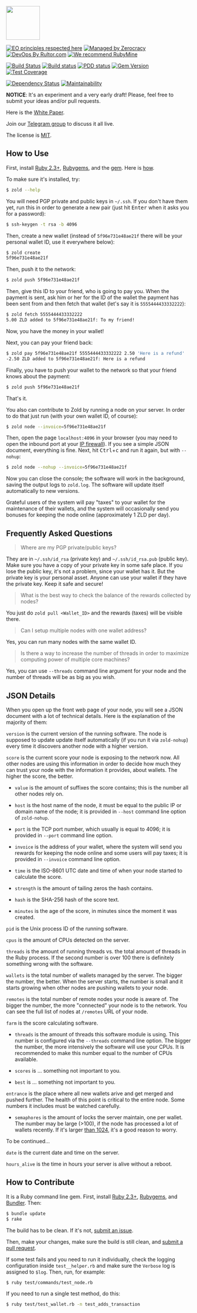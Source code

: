 <img src="http://www.zold.io/logo.svg" width="92px" height="92px"/>

[![EO principles respected here](http://www.elegantobjects.org/badge.svg)](http://www.elegantobjects.org)
[![Managed by Zerocracy](https://www.0crat.com/badge/CAZPZR9FS.svg)](https://www.0crat.com/p/CAZPZR9FS)
[![DevOps By Rultor.com](http://www.rultor.com/b/yegor256/zold)](http://www.rultor.com/p/yegor256/zold)
[![We recommend RubyMine](http://www.elegantobjects.org/rubymine.svg)](https://www.jetbrains.com/ruby/)

[![Build Status](https://travis-ci.org/zold-io/zold.svg)](https://travis-ci.org/zold-io/zold)
[![Build status](https://ci.appveyor.com/api/projects/status/ypctxm5ohrtp2kr4?svg=true)](https://ci.appveyor.com/project/zold-io/zold)
[![PDD status](http://www.0pdd.com/svg?name=zold-io/zold)](http://www.0pdd.com/p?name=zold-io/zold)
[![Gem Version](https://badge.fury.io/rb/zold.svg)](http://badge.fury.io/rb/zold)
[![Test Coverage](https://img.shields.io/codecov/c/github/zold-io/zold.svg)](https://codecov.io/github/zold-io/zold?branch=master)

[![Dependency Status](https://gemnasium.com/zold-io/zold.svg)](https://gemnasium.com/zold-io/zold)
[![Maintainability](https://api.codeclimate.com/v1/badges/7489c1d2bacde40ffc09/maintainability)](https://codeclimate.com/github/zold-io/zold/maintainability)

**NOTICE**: It's an experiment and a very early draft! Please, feel free to
submit your ideas and/or pull requests.

Here is the [White Paper](https://github.com/zold-io/papers/raw/master/wp.pdf).

Join our [Telegram group](https://t.me/zold_io) to discuss it all live.

The license is [MIT](https://github.com/zold-io/zold/blob/master/LICENSE.txt).

## How to Use

First, install [Ruby 2.3+](https://www.ruby-lang.org/en/documentation/installation/),
[Rubygems](https://rubygems.org/pages/download), and
the [gem](https://rubygems.org/gems/zold).
Here is [how](https://github.com/zold-io/zold/blob/master/INSTALL.md).

To make sure it's installed, try:

```bash
$ zold --help
```

You will need PGP private and public keys in `~/.ssh`.
If you don't have them yet, run this in order to generate a new pair
(just hit <kbd>Enter</kbd> when it asks you for a password):

```bash
$ ssh-keygen -t rsa -b 4096
```

Then, create a new wallet (instead of `5f96e731e48ae21f` there will be your
personal wallet ID, use it everywhere below):

```bash
$ zold create
5f96e731e48ae21f
```

Then, push it to the network:

```bash
$ zold push 5f96e731e48ae21f
```

Then, give this ID to your friend, who is going to pay you.
When the payment is sent, ask him or her for the ID of the wallet
the payment has been sent from and then fetch that wallet
(let's say it is `5555444433332222`):

```bash
$ zold fetch 5555444433332222
5.00 ZLD added to 5f96e731e48ae21f: To my friend!
```

Now, you have the money in your wallet!

Next, you can pay your friend back:

```bash
$ zold pay 5f96e731e48ae21f 5555444433332222 2.50 'Here is a refund'
-2.50 ZLD added to 5f96e731e48ae21f: Here is a refund
```

Finally, you have to push your wallet to the network so that your friend
knows about the payment:

```bash
$ zold push 5f96e731e48ae21f
```

That's it.

You also can contribute to Zold by running a node on your server.
In order to do that just run (with your own wallet ID, of course):

```bash
$ zold node --invoice=5f96e731e48ae21f
```

Then, open the page `localhost:4096` in your browser
(you may need to open the inbound port at your
[IP firewall](https://www.howtogeek.com/177621/the-beginners-guide-to-iptables-the-linux-firewall/)).
If you see a simple JSON document, everything is fine.
Next, hit <kbd>Ctrl</kbd>+<kbd>c</kbd> and run it again, but with `--nohup`:

```bash
$ zold node --nohup --invoice=5f96e731e48ae21f
```

Now you can close the console;
the software will work in the background, saving the output logs to `zold.log`.
The software will update itself automatically to new versions.

Grateful users of the system will pay "taxes" to your wallet
for the maintenance of their wallets, and the system will occasionally
send you bonuses for keeping the node online (approximately 1 ZLD per day).

## Frequently Asked Questions

> Where are my PGP private/public keys?

They are in `~/.ssh/id_rsa` (private key) and `~/.ssh/id_rsa.pub` (public key).
Make sure you have a copy of your private key in some safe place.
If you lose the public key, it's not a problem, since your wallet has it.
But the private key is your personal asset.
Anyone can use your wallet if they have the private key.
Keep it safe and secure!

> What is the best way to check the balance of the rewards collected by nodes?

You just do `zold pull <Wallet_ID>` and the rewards (taxes) will be visible there.

> Can I setup multiple nodes with one wallet address?

Yes, you can run many nodes with the same wallet ID.

> Is there a way to increase the number of threads in order to maximize computing power of multiple core machines?

Yes, you can use `--threads` command line argument for your node
and the number of threads will be as big as you wish.

## JSON Details

When you open up the front web page of your node, you will see a JSON document
with a lot of technical details. Here is the explanation of the majority of them:

`version` is the current version of the running software.
The node is supposed to update update itself automatically (if you run it via `zold-nohup`)
every time it discovers another node with a higher version.

`score` is the current score your node is exposing to the network now.
All other nodes are using this information in order to decide how much
they can trust your node with the information it provides, about wallets.
The higher the score, the better.

  * `value` is the amount of suffixes the score contains; this is the
    number all other nodes rely on.

  * `host` is the host name of the node, it must be equal to the public
    IP or domain name of the node; it is provided in `--host` command line
    option of `zold-nohup`.

  * `port` is the TCP port number, which usually is equal to 4096;
    it is provided in `--port` command line option.

  * `invoice` is the address of your wallet, where the system
    will send you rewards for keeping the node online and some
    users will pay taxes; it is provided in `--invoice` command line option.

  * `time` is the ISO-8601 UTC date and time of when your node
    started to calculate the score.

  * `strength` is the amount of tailing zeros the hash contains.

  * `hash` is the SHA-256 hash of the score text.

  * `minutes` is the age of the score, in minutes since the moment
    it was created.

`pid` is the Unix process ID of the running software.

`cpus` is the amount of CPUs detected on the server.

`threads` is the amount of running threads vs. the total amount of
threads in the Ruby process. If the second number is over 100 there
is definitely something wrong with the software.

`wallets` is the total number of wallets managed by the server.
The bigger the number, the better. When the server starts, the number
is small and it starts growing when other nodes are pushing wallets
to your node.

`remotes` is the total number of remote nodes your node is aware of.
The bigger the number, the more "connected" your node is to the
network. You can see the full list of nodes at `/remotes` URL of your node.

`farm` is the score calculating software.

  * `threads` is the amount of threads this software module is using.
    This number is configured via the `--threads` command line option.
    The bigger the number, the more intensively the software will use
    your CPUs. It is recommended to make this number equal to the
    number of CPUs available.

  * `scores` is ... something not important to you.

  * `best` is ... something not important to you.

`entrance` is the place where all new wallets arive and get merged and pushed
further. The health of this point is critical to the entire node. Some
numbers it includes must be watched carefully.

  * `semaphores` is the amount of locks the server maintain, one per wallet.
    The number may be large (>100), if the node has processed a lot of wallets
    recently. If it's larger [than 1024](https://github.com/zold-io/zold/issues/199),
    it's a good reason to worry.

To be continued...

`date` is the current date and time on the server.

`hours_alive` is the time in hours your server is alive without a reboot.

## How to Contribute

It is a Ruby command line gem. First, install
[Ruby 2.3+](https://www.ruby-lang.org/en/documentation/installation/),
[Rubygems](https://rubygems.org/pages/download),
and
[Bundler](https://bundler.io/).
Then:

```bash
$ bundle update
$ rake
```

The build has to be clean. If it's not, [submit an issue](https://github.com/zold-io/zold/issues).

Then, make your changes, make sure the build is still clean,
and [submit a pull request](https://www.yegor256.com/2014/04/15/github-guidelines.html).

If some test fails and you need to run it individually,
check the logging configuration inside `test__helper.rb` and make
sure the `Verbose` log is assigned to `$log`. Then, run, for example:

```bash
$ ruby test/commands/test_node.rb
```

If you need to run a single test method, do this:

```bash
$ ruby test/test_wallet.rb -n test_adds_transaction
```
